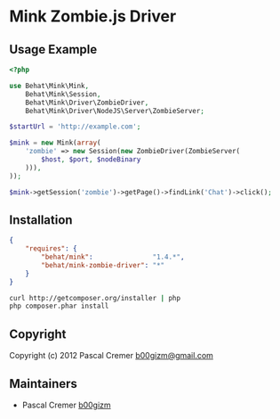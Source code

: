 Mink Zombie.js Driver
=====================

Usage Example
-------------

``` php
<?php

use Behat\Mink\Mink,
    Behat\Mink\Session,
    Behat\Mink\Driver\ZombieDriver,
    Behat\Mink\Driver\NodeJS\Server\ZombieServer;

$startUrl = 'http://example.com';

$mink = new Mink(array(
    'zombie' => new Session(new ZombieDriver(ZombieServer(
        $host, $port, $nodeBinary
    ))),
));

$mink->getSession('zombie')->getPage()->findLink('Chat')->click();
```

Installation
------------

``` json
{
    "requires": {
        "behat/mink":               "1.4.*",
        "behat/mink-zombie-driver": "*"
    }
}
```

``` bash
curl http://getcomposer.org/installer | php
php composer.phar install
```

Copyright
---------

Copyright (c) 2012 Pascal Cremer <b00gizm@gmail.com>

Maintainers
-----------

* Pascal Cremer [b00gizm](http://github.com/b00gizm)
